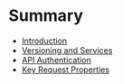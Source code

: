 # Summary

* [Introduction](introduction.md)
* [Versioning and Services](versioning_and_services.md)
* [API Authentication](api_authentication.md)
* [Key Request Properties](key_request_properties.md)

